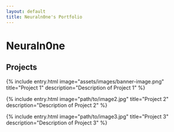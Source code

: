 ```yaml
---
layout: default
title: Neuraln0ne's Portfolio
---
```


# Neuraln0ne

## Projects

{% include entry.html 
   image="assets/images/banner-image.png"
   title="Project 1"
   description="Description of Project 1" %}

{% include entry.html 
   image="path/to/image2.jpg"
   title="Project 2"
   description="Description of Project 2" %}

{% include entry.html 
   image="path/to/image3.jpg"
   title="Project 3"
   description="Description of Project 3" %}